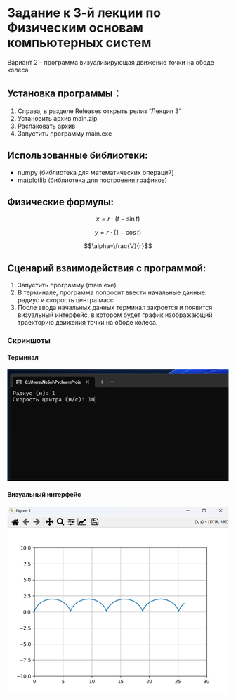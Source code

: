 ﻿# Задание к 3-й лекции по Физическим основам компьютерных систем

Вариант 2 - программа визуализирующая движение точки на ободе колеса

## Установка программы：

1. Справа, в разделе Releases открыть релиз “Лекция 3”
2. Установить архив main.zip
3. Распаковать архив
4. Запустить программу main.exe

## Использованные библиотеки:

- numpy (библиотека для математических операций)
- matplotlib (библиотека для построения графиков)

## Физические формулы:

$$x=r\cdot(t-\sin t)$$  

$$y=r\cdot(1-\cos t)$$  

$$\alpha=\frac{V}{r}$$

## Сценарий взаимодействия с программой:

1. Запустить программу (main.exe)
2. В терминале, программа попросит ввести начальные данные: радиус и скорость центра масс
3. После ввода начальных данных терминал закроется и появится визуальный интерфейс, в котором будет график изображающий траекторию движения точки на ободе колеса.

### Скриншоты
#### Терминал

![terminal.png](img/terminal.png)

#### Визуальный интерфейс

![visual.png](img/visual.png)